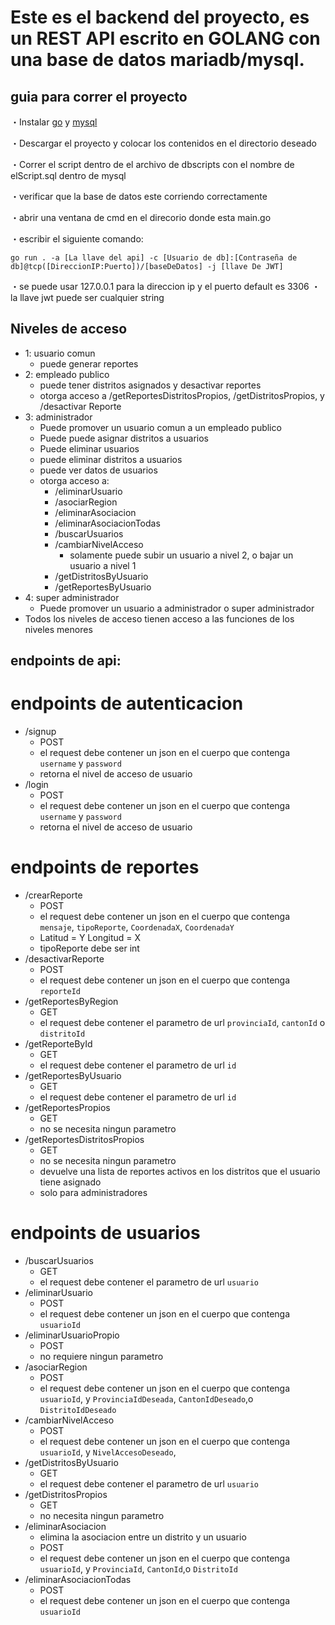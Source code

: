 # Este es el backend del proyecto, es un REST API escrito en GOLANG con una base de datos mariadb/mysql.


## guia para correr el proyecto

・Instalar [go](https://go.dev/dl/) y [mysql](https://dev.mysql.com/downloads/workbench/)

・Descargar el proyecto y colocar los contenidos en el directorio deseado

・Correr el script dentro de el archivo de dbscripts con el nombre de elScript.sql dentro de mysql

・verificar que la base de datos este corriendo correctamente

・abrir una ventana de cmd en el direcorio donde esta main.go

・escribir el siguiente comando:

    go run . -a [La llave del api] -c [Usuario de db]:[Contraseña de db]@tcp([DireccionIP:Puerto])/[baseDeDatos] -j [llave De JWT]

・se puede usar 127.0.0.1 para la direccion ip y el puerto default es 3306
・la llave jwt puede ser cualquier string 

## Niveles de acceso
  * 1: usuario comun
    - puede generar reportes 
  * 2: empleado publico
    - puede tener distritos asignados y desactivar reportes
    - otorga acceso a /getReportesDistritosPropios, /getDistritosPropios, y /desactivar Reporte
  * 3: administrador
    - Puede promover un usuario comun a un empleado publico
    - Puede puede asignar distritos a usuarios
    - Puede eliminar usuarios
    - puede eliminar distritos a usuarios
    - puede ver datos de usuarios
    - otorga acceso a:
      - /eliminarUsuario
      - /asociarRegion
      - /eliminarAsociacion
      - /eliminarAsociacionTodas
      - /buscarUsuarios
      - /cambiarNivelAcceso
        - solamente puede subir un usuario a nivel 2, o bajar un usuario a nivel 1
      - /getDistritosByUsuario
      - /getReportesByUsuario
  * 4: super administrador
    - Puede promover un usuario a administrador o super administrador
  * Todos los niveles de acceso tienen acceso a las funciones de los niveles menores
## endpoints de api:

# endpoints de autenticacion
* /signup
  - POST
  - el request debe contener un json en el cuerpo que contenga `username` y `password`
  - retorna el nivel de acceso de usuario
* /login
  - POST
  - el request debe contener un json en el cuerpo que contenga `username` y `password`
  - retorna el nivel de acceso de usuario

# endpoints de reportes
* /crearReporte
  - POST
  - el request debe contener un json en el cuerpo que contenga `mensaje`, `tipoReporte`,  `CoordenadaX`, `CoordenadaY`
  - Latitud = Y Longitud = X
  - tipoReporte debe ser int
* /desactivarReporte
  - POST
  - el request debe contener un json en el cuerpo que contenga `reporteId`
* /getReportesByRegion
  - GET
  - el request debe contener el parametro de url `provinciaId`, `cantonId` o `distritoId`
* /getReporteById
  - GET
  - el request debe contener el parametro de url `id`
* /getReportesByUsuario
  - GET
  - el request debe contener el parametro de url `id`
* /getReportesPropios
  - GET
  - no se necesita ningun parametro
* /getReportesDistritosPropios
  - GET
  - no se necesita ningun parametro
  - devuelve una lista de reportes activos en los distritos que el usuario tiene asignado
  - solo para administradores

# endpoints de usuarios
* /buscarUsuarios
  - GET
  - el request debe contener el parametro de url `usuario`
* /eliminarUsuario
  - POST
  - el request debe contener un json en el cuerpo que contenga `usuarioId`
* /eliminarUsuarioPropio
  - POST
  - no requiere ningun parametro
* /asociarRegion
  - POST
  - el request debe contener un json en el cuerpo que contenga `usuarioId`, y `ProvinciaIdDeseada`, `CantonIdDeseado`,o `DistritoIdDeseado`
* /cambiarNivelAcceso
  - POST
  - el request debe contener un json en el cuerpo que contenga `usuarioId`, y `NivelAccesoDeseado`,
* /getDistritosByUsuario
  - GET
  - el request debe contener el parametro de url `usuario`
* /getDistritosPropios
  - GET
  - no necesita ningun parametro
* /eliminarAsociacion
  - elimina la asociacion entre un distrito y un usuario
  - POST
  - el request debe contener un json en el cuerpo que contenga `usuarioId`, y `ProvinciaId`, `CantonId`,o `DistritoId`
* /eliminarAsociacionTodas
  - POST
  - el request debe contener un json en el cuerpo que contenga `usuarioId`

